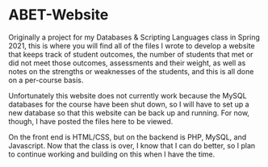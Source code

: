 # ABET-Website
Originally a project for my Databases & Scripting Languages class in Spring 2021, this is where you will find all of the files I wrote to develop a website that keeps track of student outcomes, the number of students that met or did not meet those outcomes, assessments and their weight, as well as notes on the strengths or weaknesses of the students, and this is all done on a per-course basis.

Unfortunately this website does not currently work because the MySQL databases for the course have been shut down, so I will have to set up a new database so that this website can be back up and running. For now, though, I have posted the files here to be viewed.

On the front end is HTML/CSS, but on the backend is PHP, MySQL, and Javascript. Now that the class is over, I know that I can do better, so I plan to continue working and building on this when I have the time.
